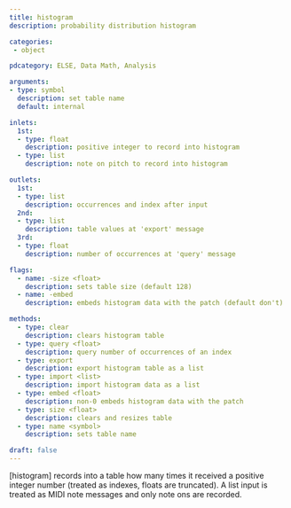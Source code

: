 ```yaml
---
title: histogram
description: probability distribution histogram

categories:
 - object

pdcategory: ELSE, Data Math, Analysis

arguments:
- type: symbol
  description: set table name
  default: internal

inlets:
  1st:
  - type: float
    description: positive integer to record into histogram
  - type: list
    description: note on pitch to record into histogram

outlets:
  1st:
  - type: list
    description: occurrences and index after input
  2nd:
  - type: list
    description: table values at 'export' message
  3rd:
  - type: float
    description: number of occurrences at 'query' message

flags:
  - name: -size <float>
    description: sets table size (default 128)
  - name: -embed
    description: embeds histogram data with the patch (default don't)

methods:
  - type: clear
    description: clears histogram table
  - type: query <float>
    description: query number of occurrences of an index
  - type: export
    description: export histogram table as a list
  - type: import <list>
    description: import histogram data as a list
  - type: embed <float>
    description: non-0 embeds histogram data with the patch
  - type: size <float>
    description: clears and resizes table
  - type: name <symbol>
    description: sets table name

draft: false
---
```


[histogram] records into a table how many times it received a positive integer number (treated as indexes, floats are truncated). A list input is treated as MIDI note messages and only note ons are recorded.

